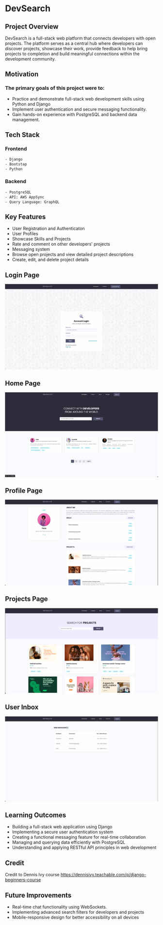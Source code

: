 # DevSearch

## Project Overview

DevSearch is a full-stack web platform that connects developers with open projects. The platform serves as a central hub where developers can discover projects, showcase their work, provide feedback to help bring projects to completion and build meaningful connections within the development community.

## Motivation

### The primary goals of this project were to:

- Practice and demonstrate full-stack web development skills using Python and Django
- Implement user authentication and secure messaging functionality.
- Gain hands-on experience with PostgreSQL and backend data management.

## Tech Stack 

### Frontend

    - Django
    - Bootstap 
    - Python

### Backend

    - PostgreSQL
    - API: AWS AppSync
    - Query Language: GraphQL


## Key Features

- User Registration and Authenticaton 
- User Profiles
- Showcase Skills and Projects
- Rate and comment on other developers' projects
- Messaging system
- Browse open projects and view detailed project descriptions
- Create, edit, and delete project details

## Login Page

<img src="./resources/images/Login.png">

## Home Page

<img src="./resources/images/Home.png">

## Profile Page

<img src="./resources/images/Profile.png">

## Projects Page

<img src="./resources/images/Projects.png">

## User Inbox

<img src="./resources/images/Inbox.png">

## Learning Outcomes

- Building a full-stack web application using Django
- Implementing a secure user authentication system
- Creating a functional messaging feature for real-time collaboration
- Managing and querying data efficiently with PostgreSQL
- Understanding and applying RESTful API principles in web development

## Credit

Credit to Dennis Ivy course https://dennisivy.teachable.com/p/django-beginners-course
  
## Future Improvements

- Real-time chat functionality using WebSockets.
- Implementing advanced search filters for developers and projects
- Mobile-responsive design for better accessibility on all devices
